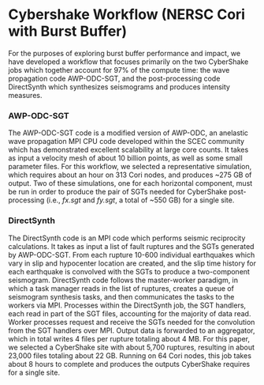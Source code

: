 # Cybershake Workflow (NERSC Cori with Burst Buffer)

For the purposes of exploring burst buffer performance and impact, we have developed a workflow that focuses primarily on the two CyberShake jobs which together account for 97% of the compute time: the wave propagation code AWP-ODC-SGT, and the post-processing code DirectSynth which synthesizes seismograms and produces intensity measures.

### AWP-ODC-SGT
The AWP-ODC-SGT code is a modified version of AWP-ODC, an anelastic wave propagation MPI CPU code developed within the SCEC community which has demonstrated excellent scalability at large core counts. It takes as input a velocity mesh of about 10 billion points, as well as some small parameter files. For this workflow, we selected a representative simulation, which requires about an hour on 313 Cori nodes, and produces ~275 GB of output. Two of these simulations, one for each horizontal component, must be run in order to produce the pair of SGTs needed for CyberShake post-processing (i.e., _fx.sgt_ and _fy.sgt_, a total of ~550 GB) for a single site.

### DirectSynth
The DirectSynth code is an MPI code which performs seismic reciprocity calculations.  It takes as input a list of fault ruptures and the SGTs generated by AWP-ODC-SGT.  From each rupture 10-600 individual earthquakes which vary in slip and hypocenter location are created, and the slip time history for each earthquake is convolved with the SGTs to produce a two-component seismogram. DirectSynth code follows the master-worker paradigm, in which a task manager reads in the list of ruptures, creates a queue of seismogram synthesis tasks, and then communicates the tasks to the workers via MPI.  Processes within the DirectSynth job, the SGT handlers, each read in part of the SGT files, accounting for the majority of data read.  Worker processes request and receive the SGTs needed for the convolution from the SGT handlers over MPI.  Output data is forwarded to an aggregator, which in total writes 4 files per rupture totaling about 4 MB.  For this paper, we selected a CyberShake site with about 5,700 ruptures, resulting in about 23,000 files totaling about 22 GB.  Running on 64 Cori nodes, this job takes about 8 hours to complete and produces the outputs CyberShake requires for a single site.
